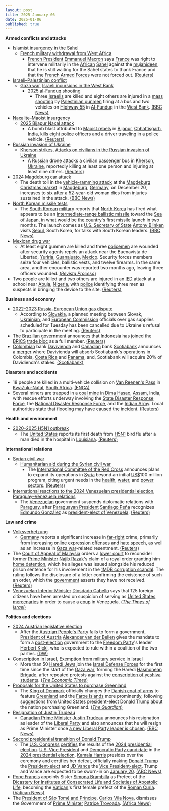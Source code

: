 ```yaml
---
layout: post
title: 2025 January 06
date: 2025-01-06
published: true
---
```



**Armed conflicts and attacks**

* [Islamist insurgency in the Sahel](https://en.wikipedia.org/wiki/Islamist_insurgency_in_the_Sahel "Islamist insurgency in the Sahel")
  + [French military withdrawal from West Africa](https://en.wikipedia.org/wiki/French_military_withdrawal_from_West_Africa_%282022%E2%80%93present%29 "French military withdrawal from West Africa (2022–present)")
    - [French President](https://en.wikipedia.org/wiki/President_of_France "President of France") [Emmanuel Macron](https://en.wikipedia.org/wiki/Emmanuel_Macron "Emmanuel Macron") says [France](https://en.wikipedia.org/wiki/France "France") was right to intervene militarily in the [African](https://en.wikipedia.org/wiki/Africa "Africa") [Sahel](https://en.wikipedia.org/wiki/Sahel "Sahel") against the [mujahideen](https://en.wikipedia.org/wiki/Mujahideen "Mujahideen"), that he is still waiting for the Sahel states to thank France and that the [French Armed Forces](https://en.wikipedia.org/wiki/French_Armed_Forces "French Armed Forces") were not forced out. [(Reuters)](https://www.reuters.com/world/europe/still-awaiting-thanks-stopping-islamists-sahel-macron-says-2025-01-06/)
* [Israeli–Palestinian conflict](https://en.wikipedia.org/wiki/Israeli%E2%80%93Palestinian_conflict "Israeli–Palestinian conflict")
  + [Gaza war](https://en.wikipedia.org/wiki/Gaza_war "Gaza war"), [Israeli incursions in the West Bank](https://en.wikipedia.org/wiki/Israeli_incursions_in_the_West_Bank_%282023%E2%80%93present%29 "Israeli incursions in the West Bank (2023–present)")
    - [2025 al-Funduq shooting](https://en.wikipedia.org/wiki/2025_al-Funduq_shooting "2025 al-Funduq shooting")
      * Three [Israelis](https://en.wikipedia.org/wiki/Israelis "Israelis") are killed and eight others are injured in a [mass shooting](https://en.wikipedia.org/wiki/Mass_shooting "Mass shooting") by [Palestinian gunmen](https://en.wikipedia.org/wiki/Palestinian_political_violence "Palestinian political violence") firing at a bus and two vehicles on [Highway 55](https://en.wikipedia.org/wiki/Highway_55_%28Israel%29 "Highway 55 (Israel)") in [Al-Funduq](https://en.wikipedia.org/wiki/Al-Funduq "Al-Funduq") in the [West Bank](https://en.wikipedia.org/wiki/West_Bank "West Bank"). [(BBC News)](https://www.bbc.com/news/articles/cdjgv1r4x81o)
* [Naxalite–Maoist insurgency](https://en.wikipedia.org/wiki/Naxalite%E2%80%93Maoist_insurgency "Naxalite–Maoist insurgency")
  + [2025 Bijapur Naxal attack](https://en.wikipedia.org/wiki/2025_Bijapur_Naxal_attack "2025 Bijapur Naxal attack")
    - A bomb blast attributed to [Maoist rebels](https://en.wikipedia.org/wiki/Communist_Party_of_India_%28Maoist%29 "Communist Party of India (Maoist)") in [Bijapur](https://en.wikipedia.org/wiki/Bijapur_district%2C_Chhattisgarh "Bijapur district, Chhattisgarh"), [Chhattisgarh](https://en.wikipedia.org/wiki/Chhattisgarh "Chhattisgarh"), [India](https://en.wikipedia.org/wiki/India "India"), kills eight [police](https://en.wikipedia.org/wiki/Indian_Police_Service "Indian Police Service") officers and a driver traveling in a police vehicle. [(Reuters)](https://www.reuters.com/world/india/ten-policemen-feared-killed-bomb-blast-central-india-tv-report-says-2025-01-06/)
* [Russian invasion of Ukraine](https://en.wikipedia.org/wiki/Russian_invasion_of_Ukraine "Russian invasion of Ukraine")
  + [Kherson strikes](https://en.wikipedia.org/wiki/Kherson_strikes_%282022%E2%80%93present%29 "Kherson strikes (2022–present)"), [Attacks on civilians in the Russian invasion of Ukraine](https://en.wikipedia.org/wiki/Attacks_on_civilians_in_the_Russian_invasion_of_Ukraine "Attacks on civilians in the Russian invasion of Ukraine")
    - A [Russian](https://en.wikipedia.org/wiki/Russia "Russia") [drone attacks](https://en.wikipedia.org/wiki/Drone_warfare "Drone warfare") a civilian passenger bus in [Kherson](https://en.wikipedia.org/wiki/Kherson "Kherson"), [Ukraine](https://en.wikipedia.org/wiki/Ukraine "Ukraine"), reportedly killing at least one person and injuring at least nine others. [(Reuters)](https://www.reuters.com/world/europe/russian-drone-kills-one-injures-nine-passenger-bus-ukraines-kherson-2025-01-06/)
* [2024 Magdeburg car attack](https://en.wikipedia.org/wiki/2024_Magdeburg_car_attack "2024 Magdeburg car attack")
  + The death toll in the [vehicle-ramming attack](https://en.wikipedia.org/wiki/Vehicle-ramming_attack "Vehicle-ramming attack") at the [Magdeburg Christmas market](https://en.wikipedia.org/wiki/Magdeburg_Christmas_market "Magdeburg Christmas market") in [Magdeburg](https://en.wikipedia.org/wiki/Magdeburg "Magdeburg"), [Germany](https://en.wikipedia.org/wiki/Germany "Germany"), on December 20, increases to six after a 52-year-old woman dies from injuries sustained in the attack. [(BBC News)](https://www.bbc.com/news/articles/cql5nlrp374o)
* [North Korean missile tests](https://en.wikipedia.org/wiki/List_of_North_Korean_missile_tests "List of North Korean missile tests")
  + The [South Korean](https://en.wikipedia.org/wiki/South_Korea "South Korea") [military](https://en.wikipedia.org/wiki/Republic_of_Korea_Armed_Forces "Republic of Korea Armed Forces") reports that [North Korea](https://en.wikipedia.org/wiki/Korean_People%27s_Army "Korean People's Army") has fired what appears to be an [intermediate-range ballistic missile](https://en.wikipedia.org/wiki/Intermediate-range_ballistic_missile "Intermediate-range ballistic missile") toward the [Sea of Japan](https://en.wikipedia.org/wiki/Sea_of_Japan "Sea of Japan"), in what would be [the country](https://en.wikipedia.org/wiki/North_Korea "North Korea")'s first missile launch in two months. The launch comes as [U.S. Secretary of State](https://en.wikipedia.org/wiki/U.S._Secretary_of_State "U.S. Secretary of State") [Antony Blinken](https://en.wikipedia.org/wiki/Antony_Blinken "Antony Blinken") visits [Seoul](https://en.wikipedia.org/wiki/Seoul "Seoul"), South Korea, for talks with South Korean leaders. [(BBC News)](https://www.bbc.com/news/articles/crrwyv75g5xo)
* [Mexican drug war](https://en.wikipedia.org/wiki/Mexican_drug_war "Mexican drug war")
  + At least eight gunmen are killed and three [policemen](https://en.wikipedia.org/wiki/Federal_Police_%28Mexico%29 "Federal Police (Mexico)") are wounded after security agents repels an attack near the Buenavista de Libertad, [Yuriria](https://en.wikipedia.org/wiki/Yuriria "Yuriria"), [Guanajuato](https://en.wikipedia.org/wiki/Guanajuato "Guanajuato"), [Mexico](https://en.wikipedia.org/wiki/Mexico "Mexico"). Security forces members seize four vehicles, ballistic vests, and twelve firearms. In the same area, another encounter was reported two months ago, leaving three officers wounded. [(*Revista Proceso*)](https://www.proceso.com.mx/nacional/estados/2025/1/6/fuerzas-de-seguridad-abaten-ocho-presuntos-criminales-en-yuriria-guanajuato-343294.html)
* Two people are killed and two others are injured in an [IED](https://en.wikipedia.org/wiki/Improvised_explosive_device "Improvised explosive device") attack at a school near [Abuja](https://en.wikipedia.org/wiki/Abuja "Abuja"), [Nigeria](https://en.wikipedia.org/wiki/Nigeria "Nigeria"), with [police](https://en.wikipedia.org/wiki/Nigeria_Police_Force "Nigeria Police Force") identifying three men as suspects in bringing the device to the site. [(Reuters)](https://www.reuters.com/world/africa/suspected-bomb-explosion-kills-two-people-nigerian-school-police-say-2025-01-06/)

**Business and economy**

* [2022–2023 Russia–European Union gas dispute](https://en.wikipedia.org/wiki/2022%E2%80%932023_Russia%E2%80%93European_Union_gas_dispute "2022–2023 Russia–European Union gas dispute")
  + According to [Slovakia](https://en.wikipedia.org/wiki/Slovakia "Slovakia"), a planned meeting between Slovak, [Ukrainian](https://en.wikipedia.org/wiki/Ukraine "Ukraine"), and [European Commission](https://en.wikipedia.org/wiki/European_Commission "European Commission") officials over gas supplies scheduled for Tuesday has been cancelled due to Ukraine's refusal to participate in the meeting. [(Reuters)](https://www.reuters.com/world/europe/slovakia-says-gas-supply-meeting-with-ukraine-european-commission-cancelled-2025-01-06/)
* The [Brazilian government](https://en.wikipedia.org/wiki/Politics_of_Brazil "Politics of Brazil") announces that [Indonesia](https://en.wikipedia.org/wiki/Indonesia "Indonesia") has joined the [BRICS](https://en.wikipedia.org/wiki/BRICS "BRICS") [trade bloc](https://en.wikipedia.org/wiki/Trade_bloc "Trade bloc") as a full member. [(Reuters)](https://www.reuters.com/world/indonesia-join-brics-bloc-full-member-brazil-says-2025-01-06/)
* [Colombian](https://en.wikipedia.org/wiki/Colombia "Colombia") bank [Davivienda](https://en.wikipedia.org/wiki/Davivienda "Davivienda") and [Canadian](https://en.wikipedia.org/wiki/Canada "Canada") bank [Scotiabank](https://en.wikipedia.org/wiki/Scotiabank "Scotiabank") announces a [merger](https://en.wikipedia.org/wiki/Mergers_and_acquisitions "Mergers and acquisitions") where Davivienda will absorb Scotiabank's operations in Colombia, [Costa Rica](https://en.wikipedia.org/wiki/Costa_Rica "Costa Rica") and [Panama](https://en.wikipedia.org/wiki/Panama "Panama"), and, Scotiabank will acquire 20% of Davidienda's stakes. [(Scotiabank)](https://www.scotiabank.com/corporate/en/home/media-centre/media-centre/news-release.html.html?id=4186&language=en)

**Disasters and accidents**

* 18 people are killed in a multi-vehicle collision on [Van Reenen's Pass](https://en.wikipedia.org/wiki/Van_Reenen%27s_Pass "Van Reenen's Pass") in [KwaZulu-Natal](https://en.wikipedia.org/wiki/KwaZulu-Natal "KwaZulu-Natal"), [South Africa](https://en.wikipedia.org/wiki/South_Africa "South Africa"). [(ENCA)](https://www.enca.com/news/18-killed-multi-vehicle-crash-van-reenens-pass)
* Several miners are trapped in a [coal mine](https://en.wikipedia.org/wiki/Coal_mine "Coal mine") in [Dima Hasao](https://en.wikipedia.org/wiki/Dima_Hasao_district "Dima Hasao district"), [Assam](https://en.wikipedia.org/wiki/Assam "Assam"), India, with rescue efforts underway involving the [State Disaster Response Force](https://en.wikipedia.org/wiki/State_Disaster_Response_Force_%28Assam%29 "State Disaster Response Force (Assam)"), the [National Disaster Response Force](https://en.wikipedia.org/wiki/National_Disaster_Response_Force "National Disaster Response Force"), and the [Indian Army](https://en.wikipedia.org/wiki/Indian_Army "Indian Army"). Local authorities state that flooding may have caused the incident. [(Reuters)](https://www.reuters.com/world/india/several-miners-trapped-coal-mine-indias-assam-2025-01-06/)

**Health and environment**

* [2020–2025 H5N1 outbreak](https://en.wikipedia.org/wiki/2020%E2%80%932025_H5N1_outbreak "2020–2025 H5N1 outbreak")
  + The [United States](https://en.wikipedia.org/wiki/United_States "United States") reports its first death from [H5N1](https://en.wikipedia.org/wiki/H5N1 "H5N1") bird flu after a man died in the hospital in [Louisiana](https://en.wikipedia.org/wiki/Louisiana "Louisiana"). [(Reuters)](https://www.reuters.com/world/us/louisiana-reports-first-bird-flu-related-death-us-state-agency-says-2025-01-06/)

**International relations**

* [Syrian civil war](https://en.wikipedia.org/wiki/Syrian_civil_war "Syrian civil war")
  + [Humanitarian aid during the Syrian civil war](https://en.wikipedia.org/wiki/Humanitarian_aid_during_the_Syrian_civil_war "Humanitarian aid during the Syrian civil war")
    - The [International Committee of the Red Cross](https://en.wikipedia.org/wiki/International_Committee_of_the_Red_Cross "International Committee of the Red Cross") announces plans to expand its operations in [Syria](https://en.wikipedia.org/wiki/Syria "Syria") beyond an initial [US$](https://en.wikipedia.org/wiki/United_States_dollar "United States dollar")100 million program, citing urgent needs in the [health](https://en.wikipedia.org/wiki/Health_in_Syria "Health in Syria"), [water](https://en.wikipedia.org/wiki/Water_supply_and_sanitation_in_Syria "Water supply and sanitation in Syria"), and [power sectors](https://en.wikipedia.org/wiki/Energy_in_Syria "Energy in Syria"). [(Reuters)](https://www.reuters.com/world/middle-east/icrc-expand-syria-humanitarian-efforts-beyond-100-mln-programme-2025-01-06/)
* [International reactions to the 2024 Venezuelan presidential election](https://en.wikipedia.org/wiki/International_reactions_to_the_2024_Venezuelan_presidential_election "International reactions to the 2024 Venezuelan presidential election"), [Paraguay–Venezuela relations](https://en.wikipedia.org/wiki/Paraguay%E2%80%93Venezuela_relations "Paraguay–Venezuela relations")
  + The [Venezuelan](https://en.wikipedia.org/wiki/Venezuela "Venezuela") government suspends diplomatic relations with [Paraguay](https://en.wikipedia.org/wiki/Paraguay "Paraguay"), after [Paraguayan President](https://en.wikipedia.org/wiki/President_of_Paraguay "President of Paraguay") [Santiago Peña](https://en.wikipedia.org/wiki/Santiago_Pe%C3%B1a "Santiago Peña") recognizes [Edmundo González](https://en.wikipedia.org/wiki/Edmundo_Gonz%C3%A1lez "Edmundo González") as [president-elect of Venezuela](https://en.wikipedia.org/wiki/President_of_Venezuela "President of Venezuela"). [(Reuters)](https://www.reuters.com/world/americas/venezuela-breaks-diplomatic-relations-with-paraguay-2025-01-06/)

**Law and crime**

* [Volksverhetzung](https://en.wikipedia.org/wiki/Volksverhetzung "Volksverhetzung")
  + [Germany](https://en.wikipedia.org/wiki/Germany "Germany") reports a significant increase in [far-right](https://en.wikipedia.org/wiki/Far-right_politics "Far-right politics") crime, primarily from increasing [online expression offenses](https://en.wikipedia.org/wiki/Online_hate_speech "Online hate speech") and [hate speech](https://en.wikipedia.org/wiki/Hate_speech "Hate speech"), as well as an increase in [Gaza war](https://en.wikipedia.org/wiki/Gaza_war "Gaza war")-related resentment. [(Reuters)](https://www.reuters.com/world/europe/germany-sees-rise-far-right-crime-with-online-offences-main-driver-2025-01-06/)
* The [Court of Appeal of Malaysia](https://en.wikipedia.org/wiki/Court_of_Appeal_of_Malaysia "Court of Appeal of Malaysia") orders a [lower court](https://en.wikipedia.org/wiki/Judiciary_of_Malaysia "Judiciary of Malaysia") to reconsider former [Prime Minister](https://en.wikipedia.org/wiki/Prime_Minister_of_Malaysia "Prime Minister of Malaysia") [Najib Razak](https://en.wikipedia.org/wiki/Najib_Razak "Najib Razak")'s claim of a royal order granting him [home detention](https://en.wikipedia.org/wiki/Home_detention "Home detention"), which he alleges was issued alongside his reduced prison sentence for his involvement in the [1MDB corruption scandal](https://en.wikipedia.org/wiki/1MDB_corruption_scandal "1MDB corruption scandal"). The ruling follows the disclosure of a letter confirming the existence of such an order, which the [government](https://en.wikipedia.org/wiki/Government_of_Malaysia "Government of Malaysia") asserts they have not received. [(Reuters)](https://www.reuters.com/world/asia-pacific/malaysia-court-grants-jailed-ex-pm-najibs-request-see-document-he-says-allows-2025-01-06/)
* [Venezuelan Interior Minister](https://en.wikipedia.org/wiki/Ministry_of_Interior%2C_Justice_and_Peace_%28Venezuela%29 "Ministry of Interior, Justice and Peace (Venezuela)") [Diosdado Cabello](https://en.wikipedia.org/wiki/Diosdado_Cabello "Diosdado Cabello") says that 125 foreign citizens have been arrested on suspicion of serving as [United States](https://en.wikipedia.org/wiki/United_States "United States") [mercenaries](https://en.wikipedia.org/wiki/Mercenaries "Mercenaries") in order to cause a [coup](https://en.wikipedia.org/wiki/Coup "Coup") in Venezuela. [(*The Times of Israel*)](https://www.timesofisrael.com/liveblog_entry/venezuela-says-125-foreigners-including-one-israeli-arrested-on-suspicion-of-being-us-mercenaries/)

**Politics and elections**

* [2024 Austrian legislative election](https://en.wikipedia.org/wiki/2024_Austrian_legislative_election "2024 Austrian legislative election")
  + After the [Austrian People's Party](https://en.wikipedia.org/wiki/Austrian_People%27s_Party "Austrian People's Party") fails to form a government, [President of Austria](https://en.wikipedia.org/wiki/President_of_Austria "President of Austria") [Alexander van der Bellen](https://en.wikipedia.org/wiki/Alexander_van_der_Bellen "Alexander van der Bellen") gives the mandate to form a [post-election](https://en.wikipedia.org/wiki/2024_Austrian_legislative_election "2024 Austrian legislative election") government to the [Freedom Party](https://en.wikipedia.org/wiki/Freedom_Party_of_Austria "Freedom Party of Austria")'s leader [Herbert Kickl](https://en.wikipedia.org/wiki/Herbert_Kickl "Herbert Kickl"), who is expected to rule within a coalition of the two parties. [(DW)](https://www.dw.com/de/van-der-bellen-erteilt-fp%C3%B6-auftrag-zur-regierungsbildung/a-71227474)
* [Conscription in Israel](https://en.wikipedia.org/wiki/Conscription_in_Israel "Conscription in Israel"), [Exemption from military service in Israel](https://en.wikipedia.org/wiki/Exemption_from_military_service_in_Israel "Exemption from military service in Israel")
  + More than 50 [Haredi Jews](https://en.wikipedia.org/wiki/Haredi_Judaism "Haredi Judaism") join the [Israel Defense Forces](https://en.wikipedia.org/wiki/Israel_Defense_Forces "Israel Defense Forces") for the first time since the start of the [Gaza war](https://en.wikipedia.org/wiki/Gaza_war "Gaza war"), forming the Haredi [Hasmonean Brigade](https://en.wikipedia.org/wiki/Hasmonean_Brigade "Hasmonean Brigade"), after repeated protests against the [conscription of yeshiva students](https://en.wikipedia.org/wiki/Conscription_of_yeshiva_students "Conscription of yeshiva students"). [(*The Economic Times*)](https://economictimes.indiatimes.com/news/international/us/israel-defense-forces-recruit-first-ultra-orthodox-soldiers-for-hasmonean-brigade/articleshow/117000437.cms?from=mdr)
* [Proposals for the United States to purchase Greenland](https://en.wikipedia.org/wiki/Proposals_for_the_United_States_to_purchase_Greenland "Proposals for the United States to purchase Greenland")
  + The [King of Denmark](https://en.wikipedia.org/wiki/Frederik_X "Frederik X") officially changes the [Danish coat of arms](https://en.wikipedia.org/wiki/Coat_of_arms_of_Denmark "Coat of arms of Denmark") to feature [Greenland](https://en.wikipedia.org/wiki/Greenland "Greenland") and the [Faroe Islands](https://en.wikipedia.org/wiki/Faroe_Islands "Faroe Islands") more prominently, following suggestions from [United States](https://en.wikipedia.org/wiki/United_States "United States") [president-elect](https://en.wikipedia.org/wiki/President-elect_of_the_United_States "President-elect of the United States") [Donald Trump](https://en.wikipedia.org/wiki/Donald_Trump "Donald Trump") about the nation purchasing Greenland. [(*The Guardian*)](https://www.theguardian.com/world/2025/jan/06/danish-king-changes-coat-of-arms-in-apparent-rebuke-to-donald-trump)
* [Resignation of Justin Trudeau](https://en.wikipedia.org/wiki/Resignation_of_Justin_Trudeau "Resignation of Justin Trudeau")
  + [Canadian Prime Minister](https://en.wikipedia.org/wiki/Prime_Minister_of_Canada "Prime Minister of Canada") [Justin Trudeau](https://en.wikipedia.org/wiki/Justin_Trudeau "Justin Trudeau") announces his resignation as leader of the [Liberal Party](https://en.wikipedia.org/wiki/Liberal_Party_of_Canada "Liberal Party of Canada") and also announces that he will resign as Prime Minister once [a new Liberal Party leader is chosen](https://en.wikipedia.org/wiki/2025_Liberal_Party_of_Canada_leadership_election "2025 Liberal Party of Canada leadership election"). [(BBC News)](https://www.bbc.co.uk/news/live/clyjmy7vl64t)
* [Second presidential transition of Donald Trump](https://en.wikipedia.org/wiki/Second_presidential_transition_of_Donald_Trump "Second presidential transition of Donald Trump")
  + The [U.S. Congress](https://en.wikipedia.org/wiki/United_States_Congress "United States Congress") [certifies](https://en.wikipedia.org/wiki/2025_United_States_Electoral_College_vote_count "2025 United States Electoral College vote count") the results of the [2024 presidential election](https://en.wikipedia.org/wiki/2024_United_States_presidential_election "2024 United States presidential election"). [U.S. Vice President](https://en.wikipedia.org/wiki/Vice_President_of_the_United_States "Vice President of the United States") and [Democratic Party candidate](https://en.wikipedia.org/wiki/Kamala_Harris_2024_presidential_campaign "Kamala Harris 2024 presidential campaign") in the [2024 presidential election](https://en.wikipedia.org/wiki/2024_United_States_presidential_election "2024 United States presidential election"). [Kamala Harris](https://en.wikipedia.org/wiki/Kamala_Harris "Kamala Harris") presides over the ceremony and certifies her defeat, officially making [Donald Trump](https://en.wikipedia.org/wiki/Donald_Trump "Donald Trump") the [President-elect](https://en.wikipedia.org/wiki/President-elect_of_the_United_States "President-elect of the United States") and [JD Vance](https://en.wikipedia.org/wiki/JD_Vance "JD Vance") the [Vice President-elect](https://en.wikipedia.org/wiki/Vice_President-elect_of_the_United_States "Vice President-elect of the United States"). Trump and Vance are expected to be sworn-in on [January 20](https://en.wikipedia.org/wiki/Second_inauguration_of_Donald_Trump "Second inauguration of Donald Trump"). [(ABC News)](https://abcnews.go.com/Politics/congress-meets-certify-trumps-2024-election-victory/story?id=117380065)
* [Pope Francis](https://en.wikipedia.org/wiki/Pope_Francis "Pope Francis") appoints Sister [Simona Brambilla](https://en.wikipedia.org/wiki/Simona_Brambilla "Simona Brambilla") as Prefect of the [Dicastery for Institutes of Consecrated Life and Societies of Apostolic Life](https://en.wikipedia.org/wiki/Dicastery_for_Institutes_of_Consecrated_Life_and_Societies_of_Apostolic_Life "Dicastery for Institutes of Consecrated Life and Societies of Apostolic Life"), becoming the [Vatican](https://en.wikipedia.org/wiki/Vatican_City "Vatican City")'s first female prefect of the [Roman Curia](https://en.wikipedia.org/wiki/Roman_Curia "Roman Curia"). [(Vatican News)](https://www.vaticannews.va/en/pope/news/2025-01/vatican-first-female-prefect-simona-brambilla-consecrated-life.html)
* The [President of São Tomé and Príncipe](https://en.wikipedia.org/wiki/President_of_S%C3%A3o_Tom%C3%A9_and_Pr%C3%ADncipe "President of São Tomé and Príncipe"), [Carlos Vila Nova](https://en.wikipedia.org/wiki/Carlos_Vila_Nova "Carlos Vila Nova"), dismisses the Government of [Prime Minister](https://en.wikipedia.org/wiki/Prime_Minister_of_S%C3%A3o_Tom%C3%A9_and_Pr%C3%ADncipe "Prime Minister of São Tomé and Príncipe") [Patrice Trovoada](https://en.wikipedia.org/wiki/Patrice_Trovoada "Patrice Trovoada"). [(Africa News)](https://www.africanews.com/2025/01/06/sao-tome-and-principe-president-dismisses-government-by-decree/)
